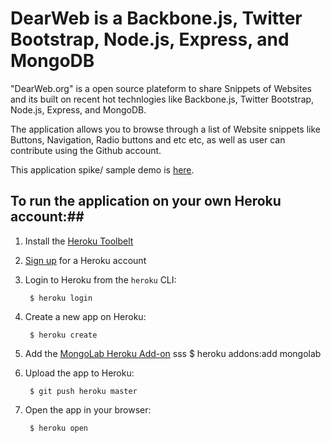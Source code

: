 # DearWeb is a Backbone.js, Twitter Bootstrap, Node.js, Express, and MongoDB #

"DearWeb.org" is a open source plateform to share Snippets of Websites and its built on recent hot technlogies like Backbone.js, Twitter Bootstrap, Node.js, Express, and MongoDB.

The application allows you to browse through a list of Website snippets like Buttons, Navigation, Radio buttons and etc etc, as well as user can contribute using the Github account.

This application spike/ sample demo is [here](http://dearweb.herokuapp.com/#/elements).


## To run the application on your own Heroku account:##

1. Install the [Heroku Toolbelt](http://toolbelt.heroku.com)

2. [Sign up](http://heroku.com/signup) for a Heroku account

3. Login to Heroku from the `heroku` CLI:

        $ heroku login

4. Create a new app on Heroku:

        $ heroku create

5. Add the [MongoLab Heroku Add-on](http://addons.heroku.com/mongolab)
sss
        $ heroku addons:add mongolab

6. Upload the app to Heroku:

        $ git push heroku master

7. Open the app in your browser:

        $ heroku open

